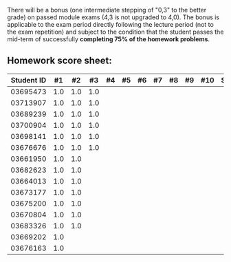 There will be a bonus (one intermediate stepping of "0,3" to the better grade) on passed module exams (4,3 is not upgraded to 4,0). The bonus is applicable to the exam period directly following the lecture period (not to the exam repetition) and subject to the condition that the student passes the mid-term of successfully **completing 75% of the homework problems**.


## Homework score sheet:

| Student ID | #1 | #2 | #3 | #4 | #5 | #6 | #7 | #8 | #9 |#10 |Sum |
| ---------- |:--:|:--:|:--:|:--:|:--:|:--:|:--:|:--:|:--:|:--:|:--:|
| 03695473   |1.0 |1.0 |1.0 |    |    |    |    |    |    |    |3.0 |
| 03713907   |1.0 |1.0 |1.0 |    |    |    |    |    |    |    |3.0 |
| 03689239   |1.0 |1.0 |1.0 |    |    |    |    |    |    |    |3.0 |
| 03700904   |1.0 |1.0 |1.0 |    |    |    |    |    |    |    |3.0 |
| 03698141   |1.0 |1.0 |1.0 |    |    |    |    |    |    |    |3.0 |
| 03676676   |1.0 |1.0 |1.0 |    |    |    |    |    |    |    |3.0 |
| 03661950   |1.0 |1.0 |    |    |    |    |    |    |    |    |2.0 |
| 03682623   |1.0 |1.0 |    |    |    |    |    |    |    |    |2.0 |
| 03664013   |1.0 |1.0 |    |    |    |    |    |    |    |    |2.0 |
| 03673177   |1.0 |1.0 |    |    |    |    |    |    |    |    |2.0 |
| 03675200   |1.0 |1.0 |    |    |    |    |    |    |    |    |2.0 |
| 03670804   |1.0 |1.0 |    |    |    |    |    |    |    |    |2.0 |
| 03683326   |1.0 |1.0 |    |    |    |    |    |    |    |    |2.0 |
| 03669202   |1.0 |    |    |    |    |    |    |    |    |    |1.0 |
| 03676163   |1.0 |    |    |    |    |    |    |    |    |    |1.0 |

